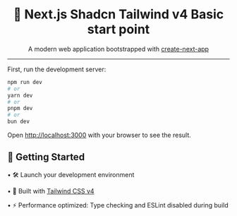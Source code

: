 <div align="center">
  <h1>🚀 Next.js Shadcn Tailwind v4 Basic start point </h1>
  <p>A modern web application bootstrapped with <a href="https://nextjs.org/docs/app/api-reference/cli/create-next-app">create-next-app</a></p>
</div>

---

First, run the development server:

```bash
npm run dev
# or
yarn dev
# or
pnpm dev
# or
bun dev
```

Open [http://localhost:3000](http://localhost:3000) with your browser to see the result.

## 🚦 Getting Started

• 🛠️ Launch your development environment

• 🎨 Built with [Tailwind CSS v4](https://tailwindcss.com/docs/configuration)

• ⚡ Performance optimized: Type checking and ESLint disabled during build
